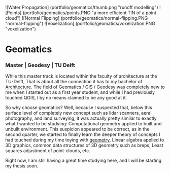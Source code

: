![Water Propagation] (portfolio/geomatics/thumb.png "runoff modelling")
![Points] (portfolio/geomatics/points.PNG "a more efficient TIN of a point cloud")
![Normal Flipping] (portfolio/geomatics/normal-flipping.PNG "normal-flipping")
![Voxelization] (portfolio/geomatics/voxelization.PNG "voxelization")

# Geomatics

### Master | Geodesy | TU Delft

While this master track is located within the faculty of architecture at the TU-Delft, 
That is about all the connection it has to my bachelor of [Architecture][1]. 
The field of Geomatics / GIS / Geodesy was completely new to me when I started out as a first year student, 
and while I had previously touched QGIS, I by no means claimed to be any good at it. 

So why choose geomatics? Well, because I suspected that, below this surface level of completely new concept such as lidar scanners, aeral photography, and land surveying, it was actually pretty similar to exactly what I wanted to be studying: Computational geometry applied to built and unbuilt environment. 
This suspicion appeared to be correct, as in the second quarter, we started to finally learn the deeper theory of concepts I had touched during my time toying with [geometry][2]. Linear algebra applied to 3D graphics, common data structures of 3D geometry such as breps, Least squares adjustment of point-clouds, etc. 

Right now, I am still having a great time studying here, and I will be starting my thesis soon. 

[1]: <http://josfeenstra.nl/#architecture>
[2]: <http://josfeenstra.nl/#ov3>